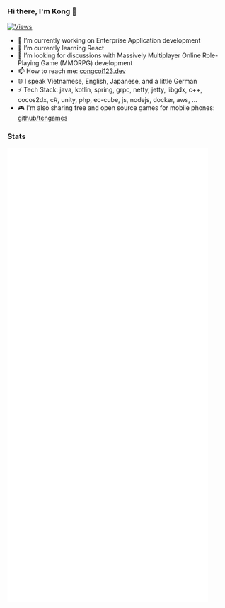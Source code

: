 ### Hi there, I'm Kong 👋
[![Views](https://komarev.com/ghpvc/?username=congcoi123&style=flat-square&color=green)](https://congcoi123.dev)

- 🔭 I’m currently working on Enterprise Application development
- 🌱 I’m currently learning React
- 🤔 I’m looking for discussions with Massively Multiplayer Online Role-Playing Game (MMORPG) development
- 📫 How to reach me: [congcoi123.dev](https://congcoi123.dev)
- 🌐 I speak Vietnamese, English, Japanese, and a little German
- ⚡ Tech Stack: java, kotlin, spring, grpc, netty, jetty, libgdx, c++, cocos2dx, c#, unity, php, ec-cube, js, nodejs, docker, aws, ...
- 🎮 I'm also sharing free and open source games for mobile phones: [github/tengames](https://github.com/tengames)

### Stats
![Metrics](/github-metrics.svg)
